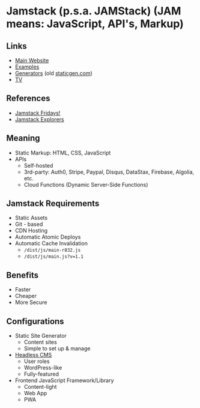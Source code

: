 # Jamstack (p.s.a. JAMStack) (JAM means: JavaScript, API's, Markup)

<!--
https://screencasts.alterclass.io/courses/build-a-serverless-jamstack-micro-blogging-app-using-nextjs-tailwind-css-and-faunadb

https://www.jamesqquick.com/blog/authenticated-jamstack-app-with-next-js-airtable-auth0-and-tailwind-css
https://www.freecodecamp.org/news/jamstack-full-course/
https://courses.jamstack.training/
https://swizec.com/blog/connecting-gumroad-to-auth0-for-paywalled-jamstack-apps/
https://www.jamesqquick.com/blog/authenticated-jamstack-app-with-next-js-airtable-auth0-and-tailwind-css
https://khaledgarbaya.podia.com/realworld-jamstack?coupon=EPAJTZQ

Pre-rendering
De-coupling
-->

## Links

- [Main Website](https://jamstack.org)
- [Examples](https://jamstack.org/examples/)
- [Generators](https://jamstack.org/generators/) (old [staticgen.com](https://staticgen.com))
- [TV](https://jamstack.org/tv/)

## References

- [Jamstack Fridays!](https://jamstackfridays.dev/)
- [Jamstack Explorers](https://explorers.netlify.com/)

## Meaning

- Static Markup: HTML, CSS, JavaScript
- APIs
  - Self-hosted
  - 3rd-party: Auth0, Stripe, Paypal, Disqus, DataStax, Firebase, Algolia, etc.
  - Cloud Functions (Dynamic Server-Side Functions)

## Jamstack Requirements

- Static Assets
- Git - based
- CDN Hosting
- Automatic Atomic Deploys
- Automatic Cache Invalidation
  - `/dist/js/main-r832.js`
  - `/dist/js/main.js?v=1.1`

## Benefits

- Faster
- Cheaper
- More Secure

## Configurations

- Static Site Generator
  - Content sites
  - Simple to set up & manage
- [Headless CMS](/headless-cms.md)
  - User roles
  - WordPress-like
  - Fully-featured
- Frontend JavaScript Framework/Library
  - Content-light
  - Web App
  - PWA

<!-- ##

- Gatsby
- Next.js
- Nuxt.js
- Eleventy (11ty)
- Hugo -->

<!-- ##

- Netlify
- Vercel
- AWS
- Cloudflare -->
